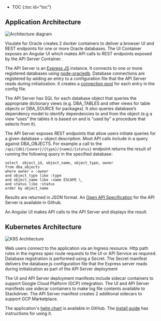 * TOC
{:toc id="toc"}

## Application Architecture

![Architecture diagram](/images/database-connections.png)

Visulate for Oracle creates 2 docker containers to deliver a browser UI and REST endpoints for one or more Oracle databases. The UI Container exposes an Angular UI which makes API calls to REST endpoints exposed by the API Server Container.

The API Server is an [Express JS](https://expressjs.com/) instance.  It connects to one or more registered databases using [node-oracledb](https://oracle.github.io/node-oracledb/doc/api.html#intro). Database connections are registered by adding an entry to a configuration file that the API Server reads during initialization. It creates a [connection pool](https://oracle.github.io/node-oracledb/doc/api.html#connpooling) for each entry in the config file.

The API Server has SQL for each database object that queries the appropriate dictionary views (e.g. DBA_TABLES and other views for table objects or DBA_SOURCE for packages). It also queries database’s dependency model to identify dependencies to and from the object (e.g a view “uses” the tables it is based on and is “used by” a procedure that selects from it).

The API Server exposes REST endpoints that allow users initiate queries for a given database + object description. Most API calls include in a query against DBA_OBJECTS.  For example a call to the `/api/{db}/{owner}/{type}/{name}/{status}` endpoint returns the result of running the following query in the specified database:
```
select  object_id, object_name, object_type, owner
from dba_objects
where owner = :owner
and object_type like :type
and object_name like :name ESCAPE \_
and status like :status
order by object_name
```
Results are returned in JSON format. An [Open API Specification](https://github.com/visulate/visulate-for-oracle/blob/master/api-server/openapi.yaml) for the API Server is available in Github.

An Angular UI makes API calls to the API Server and displays the result.

## Kubernetes Architecture

![K8S Architecture](/images/k8s.png)

Web users connect to the application via an Ingress resource. Http path rules in the ingress spec route requests to the UI or API Service as required. Database registration is performed using a Secret.  The Secret manifest delivers the database.js configuration file that the Express server reads during initialization as part of the API Server deployment

The UI and API Server deployment manifests include sidecar containers to support Google Cloud Platform (GCP) integration. The UI and API Server manifests use sidecar containers to make log file contents available to Stackdriver. The API Server manifest creates 2 additional sidecars to support GCP Marketplace.

The application's [helm chart](https://github.com/visulate/visulate-for-oracle/tree/master/google-marketplace/chart/visulate-for-oracle) is available in GitHub. The [install guide](/pages/install-guide.html#command-line-instructions) has instructions for using it.
